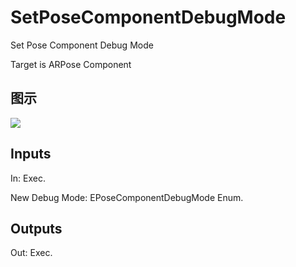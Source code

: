 # SetPoseComponentDebugMode

Set Pose Component Debug Mode

Target is ARPose Component

## 图示

![]($-20221218-17582374.png)

## Inputs

In: Exec.

New Debug Mode: EPoseComponentDebugMode Enum.  

## Outputs

Out: Exec.

